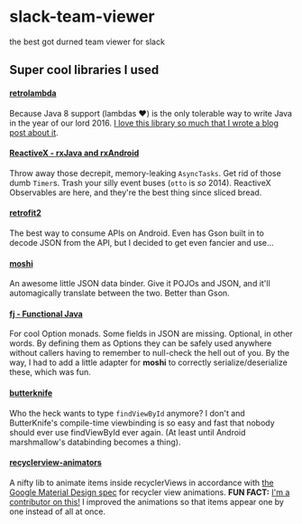 # slack-team-viewer
the best got durned team viewer for slack

## Super cool libraries I used
#### [retrolambda](https://github.com/evant/gradle-retrolambda) 
Because Java 8 support (lambdas ❤) is the only tolerable way to write Java in the year of our lord 2016. [I love this library so much that I wrote a blog post about it](http://www.aphex.cx/use_java_8_on_android_with_a_little_hacking_/).
#### [ReactiveX - rxJava and rxAndroid](https://github.com/ReactiveX/RxJava) 
Throw away those decrepit, memory-leaking `AsyncTasks`. Get rid of those dumb `Timer`s. Trash your silly event buses (`otto` is *so* 2014). ReactiveX Observables are here, and they're the best thing since sliced bread.
#### [retrofit2](https://github.com/square/retrofit)
The best way to consume APIs on Android. Even has Gson built in to decode JSON from the API, but I decided to get even fancier and use...
#### [moshi](https://github.com/square/moshi) 
An awesome little JSON data binder. Give it POJOs and JSON, and it'll automagically translate between the two. Better than Gson.
#### [fj - Functional Java](http://www.functionaljava.org/) 
For cool Option monads. Some fields in JSON are missing. Optional, in other words. By defining them as Options they can be safely used anywhere without callers having to remember to null-check the hell out of you. By the way, I had to add a little adapter for **moshi** to correctly serialize/deserialize these, which was fun.
#### [butterknife](http://jakewharton.github.io/butterknife/)
Who the heck wants to type `findViewById` anymore? I don't and ButterKnife's compile-time viewbinding is so easy and fast that nobody should ever use findViewById ever again. (At least until Android marshmallow's databinding becomes a thing).
#### [recyclerview-animators](https://github.com/wasabeef/recyclerview-animators) 
A nifty lib to animate items inside recyclerViews in accordance with [the Google Material Design spec](https://www.google.com/design/spec/animation/meaningful-transitions.html#meaningful-transitions-hierarchical-timing) for recycler view animations. **FUN FACT:** [I'm a contributor on this!](https://github.com/wasabeef/recyclerview-animators/pull/66) I improved the animations so that items appear one by one instead of all at once. 